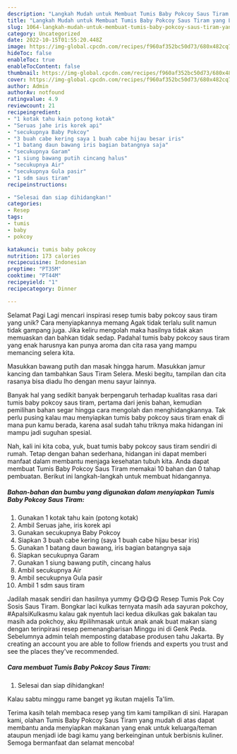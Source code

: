 ```yaml
---
description: "Langkah Mudah untuk Membuat Tumis Baby Pokcoy Saus Tiram yang Lezat, Enak"
title: "Langkah Mudah untuk Membuat Tumis Baby Pokcoy Saus Tiram yang Lezat, Enak"
slug: 1064-langkah-mudah-untuk-membuat-tumis-baby-pokcoy-saus-tiram-yang-lezat-enak
category: Uncategorized
date: 2022-10-15T01:55:20.448Z
image: https://img-global.cpcdn.com/recipes/f960af352bc50d73/680x482cq70/tumis-baby-pokcoy-saus-tiram-foto-resep-utama.jpg
hideToc: false
enableToc: true
enableTocContent: false
thumbnail: https://img-global.cpcdn.com/recipes/f960af352bc50d73/680x482cq70/tumis-baby-pokcoy-saus-tiram-foto-resep-utama.jpg
cover: https://img-global.cpcdn.com/recipes/f960af352bc50d73/680x482cq70/tumis-baby-pokcoy-saus-tiram-foto-resep-utama.jpg
author: Admin
authorAv: notfound
ratingvalue: 4.9
reviewcount: 21
recipeingredient:
- "1 kotak tahu kain potong kotak"
- "Seruas jahe iris korek api"
- "secukupnya Baby Pokcoy"
- "3 buah cabe kering saya 1 buah cabe hijau besar iris"
- "1 batang daun bawang iris bagian batangnya saja"
- "secukupnya Garam"
- "1 siung bawang putih cincang halus"
- "secukupnya Air"
- "secukupnya Gula pasir"
- "1 sdm saus tiram"
recipeinstructions:

- "Selesai dan siap dihidangkan!"
categories:
- Resep
tags:
- tumis
- baby
- pokcoy

katakunci: tumis baby pokcoy 
nutrition: 173 calories
recipecuisine: Indonesian
preptime: "PT35M"
cooktime: "PT44M"
recipeyield: "1"
recipecategory: Dinner

---
```



Selamat Pagi Lagi mencari inspirasi resep tumis baby pokcoy saus tiram yang unik? Cara menyiapkannya memang Agak tidak terlalu sulit namun tidak gampang juga. Jika keliru mengolah maka hasilnya tidak akan memuaskan dan bahkan tidak sedap. Padahal tumis baby pokcoy saus tiram yang enak harusnya kan punya aroma dan cita rasa yang mampu memancing selera kita.


Masukkan bawang putih dan masak hingga harum. Masukkan jamur kancing dan tambahkan Saus Tiram Selera. Meski begitu, tampilan dan cita rasanya bisa diadu lho dengan menu sayur lainnya.

Banyak hal yang sedikit banyak berpengaruh terhadap kualitas rasa dari tumis baby pokcoy saus tiram, pertama dari jenis bahan, kemudian pemilihan bahan segar hingga cara mengolah dan menghidangkannya. Tak perlu pusing kalau mau menyiapkan tumis baby pokcoy saus tiram enak di mana pun kamu berada, karena asal sudah tahu triknya maka hidangan ini mampu jadi suguhan spesial.


Nah, kali ini kita coba, yuk, buat tumis baby pokcoy saus tiram sendiri di rumah. Tetap dengan bahan sederhana, hidangan ini dapat memberi manfaat dalam membantu menjaga kesehatan tubuh kita. Anda dapat membuat Tumis Baby Pokcoy Saus Tiram memakai 10 bahan dan 0 tahap pembuatan. Berikut ini langkah-langkah untuk membuat hidangannya.

<!--inarticleads1-->

##### Bahan-bahan dan bumbu yang digunakan dalam menyiapkan Tumis Baby Pokcoy Saus Tiram:

1. Gunakan 1 kotak tahu kain (potong kotak)
1. Ambil Seruas jahe, iris korek api
1. Gunakan secukupnya Baby Pokcoy
1. Siapkan 3 buah cabe kering (saya 1 buah cabe hijau besar iris)
1. Gunakan 1 batang daun bawang, iris bagian batangnya saja
1. Siapkan secukupnya Garam
1. Gunakan 1 siung bawang putih, cincang halus
1. Ambil secukupnya Air
1. Ambil secukupnya Gula pasir
1. Ambil 1 sdm saus tiram


Jadilah masak sendiri dan hasilnya yummy 😋😋😋😋 Resep Tumis Pok Coy Sosis Saus Tiram. Bongkar laci kulkas ternyata masih ada sayuran pokchoy, #ApaIsiKulkasmu kalau gak nyentuh laci kedua dikulkas gak bakalan tau masih ada pokchoy, aku #pilihmasak untuk anak anak buat makan siang dengan terinpirasi resep pemenangbarisan Minggu ini di Genk Peda. Sebelumnya admin telah memposting database produsen tahu Jakarta. By creating an account you are able to follow friends and experts you trust and see the places they&#39;ve recommended. 

<!--inarticleads2-->

##### Cara membuat Tumis Baby Pokcoy Saus Tiram:


1. Selesai dan siap dihidangkan!

Kalau sabtu minggu rame banget yg ikutan majelis Ta&#39;lim. 

Terima kasih telah membaca resep yang tim kami tampilkan di sini. Harapan kami, olahan Tumis Baby Pokcoy Saus Tiram yang mudah di atas dapat membantu anda menyiapkan makanan yang enak untuk keluarga/teman ataupun menjadi ide bagi kamu yang berkeinginan untuk berbisnis kuliner. Semoga bermanfaat dan selamat mencoba!
